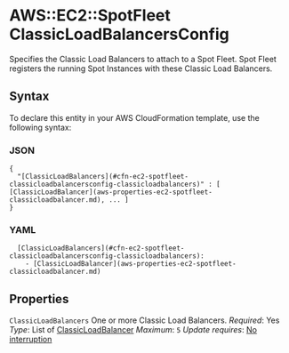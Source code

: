 # AWS::EC2::SpotFleet ClassicLoadBalancersConfig<a name="aws-properties-ec2-spotfleet-classicloadbalancersconfig"></a>

Specifies the Classic Load Balancers to attach to a Spot Fleet\. Spot Fleet registers the running Spot Instances with these Classic Load Balancers\.

## Syntax<a name="aws-properties-ec2-spotfleet-classicloadbalancersconfig-syntax"></a>

To declare this entity in your AWS CloudFormation template, use the following syntax:

### JSON<a name="aws-properties-ec2-spotfleet-classicloadbalancersconfig-syntax.json"></a>

```
{
  "[ClassicLoadBalancers](#cfn-ec2-spotfleet-classicloadbalancersconfig-classicloadbalancers)" : [ [ClassicLoadBalancer](aws-properties-ec2-spotfleet-classicloadbalancer.md), ... ]
}
```

### YAML<a name="aws-properties-ec2-spotfleet-classicloadbalancersconfig-syntax.yaml"></a>

```
  [ClassicLoadBalancers](#cfn-ec2-spotfleet-classicloadbalancersconfig-classicloadbalancers):
    - [ClassicLoadBalancer](aws-properties-ec2-spotfleet-classicloadbalancer.md)
```

## Properties<a name="aws-properties-ec2-spotfleet-classicloadbalancersconfig-properties"></a>

`ClassicLoadBalancers`  <a name="cfn-ec2-spotfleet-classicloadbalancersconfig-classicloadbalancers"></a>
One or more Classic Load Balancers\.
*Required*: Yes
*Type*: List of [ClassicLoadBalancer](aws-properties-ec2-spotfleet-classicloadbalancer.md)
*Maximum*: `5`
*Update requires*: [No interruption](https://docs.aws.amazon.com/AWSCloudFormation/latest/UserGuide/using-cfn-updating-stacks-update-behaviors.html#update-no-interrupt)

